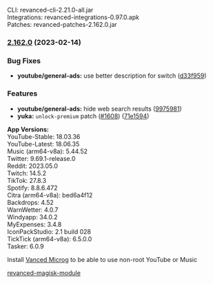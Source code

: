 CLI: revanced-cli-2.21.0-all.jar  
Integrations: revanced-integrations-0.97.0.apk  
Patches: revanced-patches-2.162.0.jar  

### [2.162.0](https://github.com/revanced/revanced-patches/compare/v2.161.1...v2.162.0) (2023-02-14)
### Bug Fixes
* **youtube/general-ads:** use better description for switch ([d33f959](https://github.com/revanced/revanced-patches/commit/d33f9597529d63014dd42fc6fe1e84b76831e0f3))
### Features
* **youtube/general-ads:** hide web search results ([9975981](https://github.com/revanced/revanced-patches/commit/997598109409ec6a096c652dd8b4b4d27daeb8ec))
* **yuka:** `unlock-premium` patch ([#1608](https://github.com/revanced/revanced-patches/issues/1608)) ([71e1594](https://github.com/revanced/revanced-patches/commit/71e15945c1b4019eaa2ff214b4efbfc6b1a67376))

  
**App Versions:**  
YouTube-Stable: 18.03.36  
YouTube-Latest: 18.06.35  
Music (arm64-v8a): 5.44.52  
Twitter: 9.69.1-release.0  
Reddit: 2023.05.0  
Twitch: 14.5.2  
TikTok: 27.8.3  
Spotify: 8.8.6.472  
Citra (arm64-v8a): bed6a4f12  
Backdrops: 4.52  
WarnWetter: 4.0.7  
Windyapp: 34.0.2  
MyExpenses: 3.4.8  
IconPackStudio: 2.1 build 028  
TickTick (arm64-v8a): 6.5.0.0  
Tasker: 6.0.9  

Install [Vanced Microg](https://github.com/TeamVanced/VancedMicroG/releases) to be able to use non-root YouTube or Music  

[revanced-magisk-module](https://github.com/j-hc/revanced-magisk-module)  
